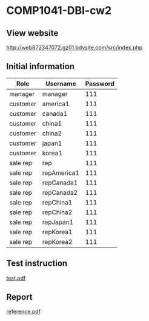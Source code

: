 # COMP1041-DBI-cw2

## View website
http://web872347072.gz01.bdysite.com/src/index.php

## Initial information

| Role     | Username    | Password |
| -------- | ----------- | -------- |
| manager  | manager     | 111      |
| customer | america1    | 111      |
| customer | canada1     | 111      |
| customer | china1      | 111      |
| customer | china2      | 111      |
| customer | japan1      | 111      |
| customer | korea1      | 111      |
| sale rep | rep         | 111      |
| sale rep | repAmerica1 | 111      |
| sale rep | repCanada1  | 111      |
| sale rep | repCanada2  | 111      |
| sale rep | repChina1   | 111      |
| sale rep | repChina2   | 111      |
| sale rep | repJapan1   | 111      |
| sale rep | repKorea1   | 111      |
| sale rep | repKorea2   | 111      |

## Test instruction
[test.pdf](test/instruction.pdf)

## Report
[reference.pdf](Reference.pdf)
